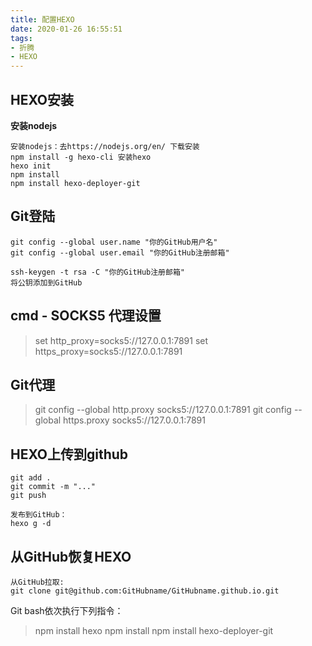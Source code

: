 ```yaml
---
title: 配置HEXO
date: 2020-01-26 16:55:51
tags: 
- 折腾 
- HEXO
---
```


## HEXO安装

**安装nodejs**

```
安装nodejs：去https://nodejs.org/en/ 下载安装
npm install -g hexo-cli 安装hexo  
hexo init
npm install
npm install hexo-deployer-git  
```



## Git登陆

```
git config --global user.name "你的GitHub用户名"
git config --global user.email "你的GitHub注册邮箱"

ssh-keygen -t rsa -C "你的GitHub注册邮箱"
将公钥添加到GitHub
```

## cmd - SOCKS5 代理设置

> set http_proxy=socks5://127.0.0.1:7891
> set https_proxy=socks5://127.0.0.1:7891

## Git代理

>git config --global http.proxy socks5://127.0.0.1:7891
>git config --global https.proxy socks5://127.0.0.1:7891

## HEXO上传到github
```
git add .
git commit -m "..."
git push

发布到GitHub：
hexo g -d 
```

## 从GitHub恢复HEXO


```
从GitHub拉取:
git clone git@github.com:GitHubname/GitHubname.github.io.git
```
Git bash依次执行下列指令：
>npm install hexo
>npm install
>npm install  hexo-deployer-git

